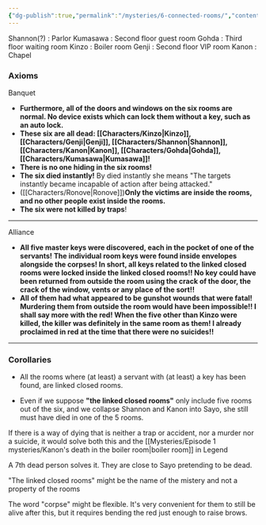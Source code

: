 ```yaml
---
{"dg-publish":true,"permalink":"/mysteries/6-connected-rooms/","contentClasses":"center-headings red-truth red-links blue-truth","tags":["banquet"],"created":"2025-02-27T17:44:13.903+01:00","updated":"2025-03-31T18:33:39.628+02:00"}
---
```


Shannon(?) : Parlor
Kumasawa : Second floor guest room
Gohda : Third floor waiting room
Kinzo : Boiler room
Genji : Second floor VIP room
Kanon : Chapel

### Axioms
Banquet
- __Furthermore, all of the doors and windows on the six rooms are normal. No device exists which can lock them without a key, such as an auto lock.__
- __These six are all dead: [[Characters/Kinzo\|Kinzo]], [[Characters/Genji\|Genji]], [[Characters/Shannon\|Shannon]], [[Characters/Kanon\|Kanon]], [[Characters/Gohda\|Gohda]], [[Characters/Kumasawa\|Kumasawa]]!__
- __There is no one hiding in the six rooms!__
- __The six died instantly!__ By died instantly she means "The targets instantly became incapable of action after being attacked."
- ([[Characters/Ronove\|Ronove]])__Only the victims are inside the rooms, and no other people exist inside the rooms.__
- __The six were not killed by traps__!
---
Alliance
-  __All five master keys were discovered, each in the pocket of one of the servants! The individual room keys were found inside envelopes alongside the corpses! In short, all keys related to the linked closed rooms were locked inside the linked closed rooms!! No key could have been returned from outside the room using the crack of the door, the crack of the window, vents or any place of the sort!!__
- __All of them had what appeared to be gunshot wounds that were fatal! Murdering them from outside the room would have been impossible!! I shall say more with the red! When the five other than Kinzo were killed, the killer was definitely in the same room as them! I already proclaimed in red at the time that there were no suicides!!__
---
### Corollaries
- All the rooms where (at least) a servant with (at least) a key has been found, are linked closed rooms.

- Even if we suppose __"the linked closed rooms"__ only include five rooms out of the six, and we collapse Shannon and Kanon into Sayo, she still must have died in one of the 5 rooms.


If there is a way of dying that is neither a trap or accident, nor a murder nor a suicide, it would solve both this and the [[Mysteries/Episode 1 mysteries/Kanon's death in the boiler room\|boiler room]] in Legend


A 7th dead person solves it. They are close to Sayo pretending to be dead.

"The linked closed rooms" might be the name of the mistery and not a property of the rooms

The word "corpse" might be flexible.
It's very convenient for them to still be alive after this, but it requires bending the red just enough to raise brows.